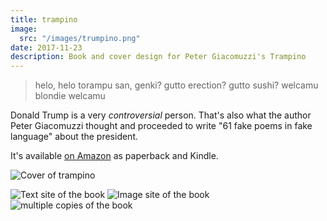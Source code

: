 ```yaml
---
title: trampino
image:
  src: "/images/trumpino.png"
date: 2017-11-23
description: Book and cover design for Peter Giacomuzzi's Trampino
---
```


> helo, helo torampu san, genki? gutto erection? gutto sushi? welcamu blondie welcamu

Donald Trump is a very <em title="stupid">controversial</em> person. That's also what the author Peter Giacomuzzi thought and proceeded to write "61 fake poems in fake language" about the president.

It's available [on Amazon](https://smile.amazon.de/trampino-fake-poems-language-English-ebook/dp/B077QVWKGL/) as paperback and Kindle.

![Cover of trampino](/images/trumpino_2.png)

![Text site of the book](/images/trumpino_4.png)
![Image site of the book](/images/trumpino_3.png)
![multiple copies of the book](/images/trumpino_5.png)
